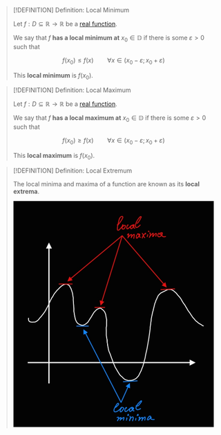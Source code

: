 >[!DEFINITION] Definition: Local Minimum
>
>Let $f: D \subseteq \mathbb{R} \to \mathbb{R}$ be a [real function](../Real%20Function.md).
> 
>We say that $f$ **has a local minimum at** $x_0 \in \mathbb{D}$ if there is some $\varepsilon \gt 0$ such that
>
>$$f(x_0) \le f(x) \qquad \forall x \in (x_0 - \varepsilon; x_0 + \varepsilon)$$
>
>This **local minimum** is $f(x_0)$.

>[!DEFINITION] Definition: Local Maximum
>
>Let $f: D \subseteq \mathbb{R} \to \mathbb{R}$ be a [real function](../Real%20Function.md).
> 
>We say that $f$ **has a local maximum at** $x_0 \in \mathbb{D}$ if there is some $\varepsilon \gt 0$ such that
>
>$$f(x_0) \ge f(x) \qquad \forall x \in (x_0 - \varepsilon; x_0 + \varepsilon)$$
>
>This **local maximum** is $f(x_0)$.

>[!DEFINITION] Definition: Local Extremum
>
>The local minima and maxima of a function are known as its **local extrema**.
>
>![Local Extrema](Resources/Local%20Extrema.png)
>